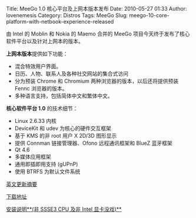 Title: MeeGo 1.0 核心平台及上网本版本发布
Date: 2010-05-27 01:33
Author: lovenemesis
Category: Distros
Tags: MeeGo
Slug: meego-10-core-platform-with-netbook-experience-released

由 Intel 的 Moblin 和 Nokia 的 Maemo 合并的 MeeGo
项目今天终于发布了核心软件平台以及针对上网本的版本。

**上网本版本**提供如下功能：

-   混合特效用户界面。
-   日历、人物、联系人及各种社交网站的集合式访问
-   分为预装 Chrome 和 Chromium 两种浏览器的版本，以后还将提供预装 Fennc
    浏览器的版本。
-   多种语言支持，包括简体中文和繁体中文。

**核心软件平台 1.0** 的技术细节：

-   Linux 2.6.33 内核
-   DeviceKit 和 udev 为核心的硬件交互框架
-   基于 KMS 的非 root 用户 X 2D/3D 图形显示
-   提供 Connman 链接管理器、Ofono 远程通讯框架和 BlueZ 蓝牙框架
-   Qt 4.6
-   多媒体应用框架
-   通用即插即用支持 (gUPnP)
-   使用 BTRFS 为默认文件系统

[英文更新摘要](http://meego.com/community/blogs/imad/2010/meego-v1.0-core-software-platform-netbook-user-experience-project-release)

[下载地址](http://meego.com/downloads)

[安装说明**(非 SSSE3 CPU 及非 Intel
显卡没戏)**](http://meego.com/devices/netbook/installing-meego-your-netbook)
